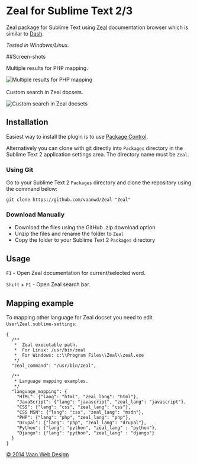 # Zeal for Sublime Text 2/3

Zeal package for Sublime Text using [Zeal](http://zealdocs.org/) documentation browser which is similar to [Dash](http://kapeli.com/dash/).

*Tested in Windows/Linux.*  

##Screen-shots

Multiple results for PHP mapping.

![Multiple results for PHP mapping](http://www.vaanwebdesign.ro/includes/images/zeal_1.png)
<br/>
<br/>
Custom search in Zeal docsets.

![Custom search in Zeal docsets](http://www.vaanwebdesign.ro/includes/images/zeal_2.png)

## Installation

Easiest way to install the plugin is to use [Package Control](http://wbond.net/sublime_packages/package_control).

Alternatively you can clone with git directly into `Packages` directory in the Sublime Text 2 application settings area. The directory name must be `Zeal`.

### Using Git

Go to your Sublime Text 2 `Packages` directory and clone the repository using the command below:

    git clone https://github.com/vaanwd/Zeal "Zeal"

### Download Manually

* Download the files using the GitHub .zip download option
* Unzip the files and rename the folder to `Zeal`
* Copy the folder to your Sublime Text 2 `Packages` directory

## Usage

`F1` - Open Zeal documentation for current/selected word.

`Shift` + `F1` - Open Zeal search bar.

## Mapping example
To mapping other language for Zeal docset you need to edit `User\Zeal.sublime-settings`:

	{
	  /**
	   *  Zeal executable path.
	   *  For Linux: /usr/bin/zeal
	   *  For Windows: c:\\Program Files\\Zeal\\zeal.exe
	   */
	  "zeal_command": "/usr/bin/zeal",

	  /**
	   * Language mapping examples.
	   */
	  "language_mapping": {
	    "HTML": {"lang": "html", "zeal_lang": "html"},
	    "JavaScript": {"lang": "javascript", "zeal_lang": "javascript"},
	    "CSS": {"lang": "css", "zeal_lang": "css"},
	    "CSS MSN": {"lang": "css", "zeal_lang": "msdn"},
	    "PHP": {"lang": "php", "zeal_lang": "php"},
	    "Drupal": {"lang": "php", "zeal_lang": "drupal"},
	    "Python": {"lang": "python", "zeal_lang" : "python"},
	    "Django": {"lang": "python", "zeal_lang" : "django"}
	  }
	}


[&copy; 2014 Vaan Web Design](http://www.vaanwebdesign.ro)

